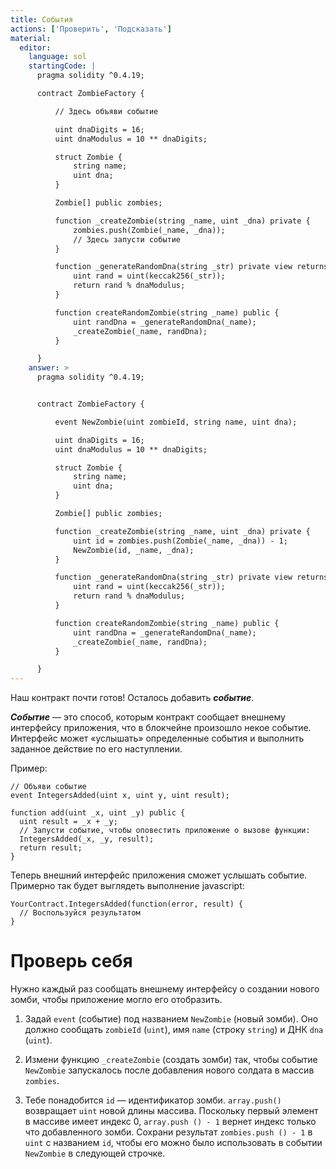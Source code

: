 ```yaml
---
title: События
actions: ['Проверить', 'Подсказать']
material:
  editor:
    language: sol
    startingCode: |
      pragma solidity ^0.4.19;

      contract ZombieFactory {

          // Здесь объяви событие

          uint dnaDigits = 16;
          uint dnaModulus = 10 ** dnaDigits;

          struct Zombie {
              string name;
              uint dna;
          }

          Zombie[] public zombies;

          function _createZombie(string _name, uint _dna) private {
              zombies.push(Zombie(_name, _dna));
              // Здесь запусти событие
          } 

          function _generateRandomDna(string _str) private view returns (uint) {
              uint rand = uint(keccak256(_str));
              return rand % dnaModulus;
          }

          function createRandomZombie(string _name) public {
              uint randDna = _generateRandomDna(_name);
              _createZombie(_name, randDna);
          }

      }
    answer: >
      pragma solidity ^0.4.19;


      contract ZombieFactory {

          event NewZombie(uint zombieId, string name, uint dna);

          uint dnaDigits = 16;
          uint dnaModulus = 10 ** dnaDigits;

          struct Zombie {
              string name;
              uint dna;
          }

          Zombie[] public zombies;

          function _createZombie(string _name, uint _dna) private {
              uint id = zombies.push(Zombie(_name, _dna)) - 1;
              NewZombie(id, _name, _dna);
          } 

          function _generateRandomDna(string _str) private view returns (uint) {
              uint rand = uint(keccak256(_str));
              return rand % dnaModulus;
          }

          function createRandomZombie(string _name) public {
              uint randDna = _generateRandomDna(_name);
              _createZombie(_name, randDna);
          }

      }
---
```


Наш контракт почти готов! Осталось добавить **_событие_**.

**_Событие_** — это способ, которым контракт сообщает внешнему интерфейсу приложения, что в блокчейне произошло некое событие. Интерфейс может «услышать» определенные события и выполнить заданное действие по его наступлении. 

Пример:

```
// Объяви событие
event IntegersAdded(uint x, uint y, uint result);

function add(uint _x, uint _y) public {
  uint result = _x + _y;
  // Запусти событие, чтобы оповестить приложение о вызове функции: 
  IntegersAdded(_x, _y, result);
  return result;
}
```

Теперь внешний интерфейс приложения сможет услышать событие. Примерно так будет выглядеть выполнение javascript:

```
YourContract.IntegersAdded(function(error, result) { 
  // Воспользуйся результатом
}
```

# Проверь себя

Нужно каждый раз сообщать внешнему интерфейсу о создании нового зомби, чтобы приложение могло его отобразить.

1. Задай `event` (событие) под названием `NewZombie` (новый зомби). Оно должно сообщать `zombieId` (`uint`), имя `name` (строку `string`) и ДНК `dna` (`uint`).

2. Измени функцию `_createZombie` (создать зомби) так, чтобы событие `NewZombie` запускалось после добавления нового солдата в массив `zombies`. 

3. Тебе понадобится `id` — идентификатор зомби. `array.push()` возвращает `uint` новой длины массива. Поскольку первый элемент в массиве имеет индекс 0, `array.push () - 1` вернет индекс только что добавленного зомби. Сохрани результат `zombies.push () - 1` в `uint` с названием `id`, чтобы его можно было использовать в событии `NewZombie` в следующей строчке.
